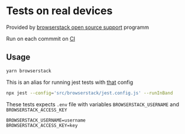 # Tests on real devices

Provided by [browserstack open source support](https://www.browserstack.com/open-source) programm

Run on each commmit on [CI](https://semaphoreci.com/zerobias/effector/branches/master)

## Usage

```bash
yarn browserstack
```

This is an alias for running jest tests with [that](https://github.com/zerobias/effector/blob/master/src/browserstack/jest.config.js) config

```bash
npx jest --config='src/browserstack/jest.config.js' --runInBand
```


These tests expects `.env` file with variables `BROWSERSTACK_USERNAME` and `BROWSERSTACK_ACCESS_KEY`

```
BROWSERSTACK_USERNAME=username
BROWSERSTACK_ACCESS_KEY=key
```
